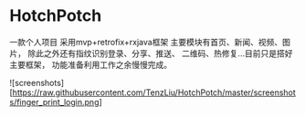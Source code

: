 # HotchPotch
一款个人项目
采用mvp+retrofix+rxjava框架
主要模块有首页、新闻、视频、图片，
除此之外还有指纹识别登录、分享、推送、
二维码、热修复...目前只是搭好主要框架，
功能准备利用工作之余慢慢完成。

![screenshots][https://raw.githubusercontent.com/TenzLiu/HotchPotch/master/screenshots/finger_print_login.png]



